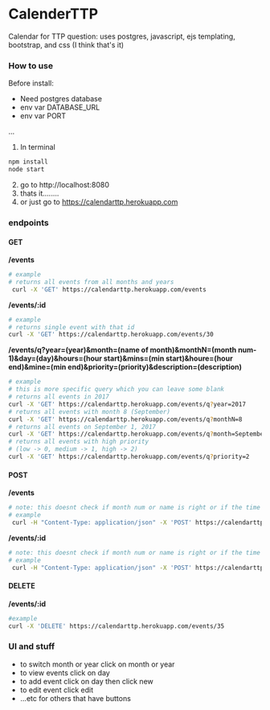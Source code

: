 # CalenderTTP
Calendar for TTP question: uses postgres, javascript, ejs templating, bootstrap, and css (I think that's it)

### How to use
Before install:
- Need postgres database
- env var  DATABASE_URL
- env var PORT

...
1. In terminal
```bash
npm install
node start
```
2. go to http://localhost:8080
3. thats it........
4. or just go to https://calendarttp.herokuapp.com

### endpoints
#### GET
__/events__
  ```bash
  # example
  # returns all events from all months and years
   curl -X 'GET' https://calendarttp.herokuapp.com/events
  ```
__/events/:id__
  ```bash
  # example
  # returns single event with that id
  curl -X 'GET' https://calendarttp.herokuapp.com/events/30
  ```
  __/events/q?year=(year)&month=(name of month)&monthN=(month num-1)&day=(day)&hours=(hour start)&mins=(min start)&houre=(hour end)&mine=(min end)&priority=(priority)&description=(description)__
  ```bash
  # example
  # this is more specific query which you can leave some blank
  # returns all events in 2017
  curl -X 'GET' https://calendarttp.herokuapp.com/events/q?year=2017
  # returns all events with month 8 (September)
  curl -X 'GET' https://calendarttp.herokuapp.com/events/q?monthN=8
  # returns all events on September 1, 2017
  curl -X 'GET' https://calendarttp.herokuapp.com/events/q?month=September&year=2017&day=1
  # returns all events with high priority
  # (low -> 0, medium -> 1, high -> 2)
  curl -X 'GET' https://calendarttp.herokuapp.com/events/q?priority=2
  ```

#### POST
__/events__
  ```bash
  # note: this doesnt check if month num or name is right or if the time is right (basically you can post anything as long as it fits the datatype)...
  # example   
   curl -H "Content-Type: application/json" -X 'POST' https://calendarttp.herokuapp.com/events -d '{"year": 2017, "monthNum": 8, "month": "September", "day": 1, "hourStart": 0, "minStart": 0, "hourEnd": 1, "minEnd": 0, "priority": 2, "description":"send another event"}'
  ```
__/events/:id__
  ```bash
  # note: this doesnt check if month num or name is right or if the time is right (basically you can post anything as long as it fits the datatype)...
  # example   
   curl -H "Content-Type: application/json" -X 'POST' https://calendarttp.herokuapp.com/events/35 -d '{"year": 2017, "monthNum": 8, "month": "September", "day": 1, "hourStart": 0, "minStart": 0, "hourEnd": 1, "minEnd": 0, "priority": 2, "description":"edit this event"}'
 ```
#### DELETE
__/events/:id__
  ```bash
  #example
  curl -X 'DELETE' https://calendarttp.herokuapp.com/events/35
  ```

### UI and stuff
- to switch month or year click on month or year
- to view events click on day
- to add event click on day then click new
- to edit event click edit
- ...etc for others that have buttons

<!-- Must Have Specs
- ~~The UI should have one month hard coded view (Pick any month)~~
- ~~Ignore users/login, just have one hardcoded user~~
- ~~HTML rendered client side~~
- ~~Click on a day box, and be able to create a new event on that day which gets sent to the backend on clicking submit.~~
  - ~~The form should have start time, end time, description and submit.~~
  - ~~Once submit is clicked the form should disappear.~~
  - ~~Event should now appear in that day’s box.~~
  - ~~Events cannot span multiple days. Must start and end the same day.~~
- ~~Show all events the user has on their calendar.~~
- ~~The UI should have 4 rows of 7 boxes (simple case of a 28 day month).~~
- ~~The front end should communicate with an API backend using JSON. Don’t spend a lot of time on the CSS making it look beautiful; just make it functional.~~

Optional Specs (Not required; bonus points available for inclusion of one or more features)
- ~~Switch between months~~
- Week or ~~day view~~(sort of)
- Handle events spanning multiple days
- ~~Handle too many events to fit in your box UI on a given day.~~ (kinda done?)
- ~~You should be able to update/delete events. How you implement this UX is up to you.~~
- ~~The UI should have 5 rows of 7 boxes with the correct date on the correct days.~~


BACK END
Build the backend of the calendar application. The API for the calendar should be the following:

Events (Minimum Required API)
- ~~POST /events~~
  - ~~Should create an event~~
-  ~~GET /events~~
  - ~~Should return all events~~

Events (Optional API. Not required; bonus points available)
- ~~DELETE /events/:id~~
  - ~~Should delete an event~~
- ~~PUT /events/:id~~
  - ~~Should update an existing event~~ -->
